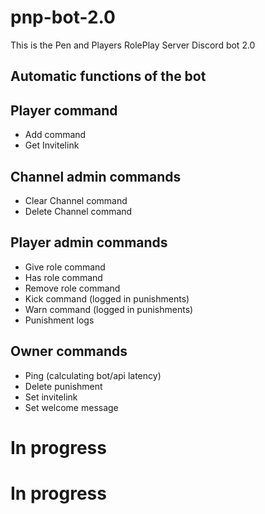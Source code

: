 # pnp-bot-2.0
This is the Pen and Players RolePlay Server Discord bot 2.0

## Automatic functions of the bot

## Player command
- Add command
- Get Invitelink

## Channel admin commands
- Clear Channel command
- Delete Channel command

## Player admin commands
- Give role command
- Has role command
- Remove role command
- Kick command (logged in punishments)
- Warn command (logged in punishments)
- Punishment logs

## Owner commands
- Ping (calculating bot/api latency)
- Delete punishment
- Set invitelink
- Set welcome message

# In progress

# In progress